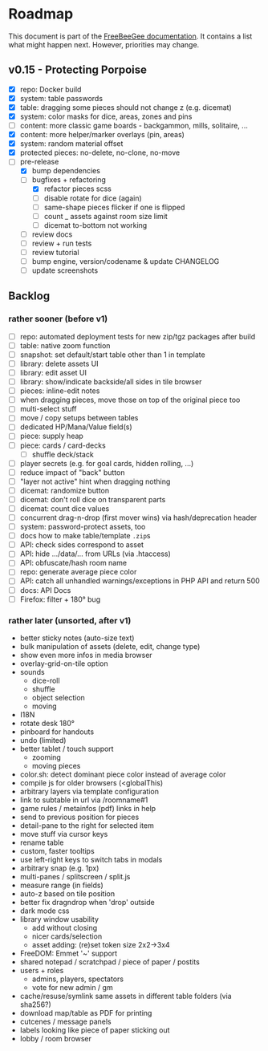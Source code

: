 # Roadmap

This document is part of the [FreeBeeGee documentation](DOCS.md). It contains a list what might happen next. However, priorities may change.

## v0.15 - Protecting Porpoise

* [X] repo: Docker build
* [X] system: table passwords
* [X] table: dragging some pieces should not change z (e.g. dicemat)
* [X] system: color masks for dice, areas, zones and pins
* [ ] content: more classic game boards - backgammon, mills, solitaire, ...
* [X] content: more helper/marker overlays (pin, areas)
* [X] system: random material offset
* [X] protected pieces: no-delete, no-clone, no-move
* [ ] pre-release
  * [X] bump dependencies
  * [ ] bugfixes + refactoring
    * [X] refactor pieces scss
    * [ ] disable rotate for dice (again)
    * [ ] same-shape pieces flicker if one is flipped
    * [ ] count _ assets against room size limit
    * [ ] dicemat to-bottom not working
  * [ ] review docs
  * [ ] review + run tests
  * [ ] review tutorial
  * [ ] bump engine, version/codename & update CHANGELOG
  * [ ] update screenshots

## Backlog

### rather sooner (before v1)

* [ ] repo: automated deployment tests for new zip/tgz packages after build
* [ ] table: native zoom function
* [ ] snapshot: set default/start table other than 1 in template
* [ ] library: delete assets UI
* [ ] library: edit asset UI
* [ ] library: show/indicate backside/all sides in tile browser
* [ ] pieces: inline-edit notes
* [ ] when dragging pieces, move those on top of the original piece too
* [ ] multi-select stuff
* [ ] move / copy setups between tables
* [ ] dedicated HP/Mana/Value field(s)
* [ ] piece: supply heap
* [ ] piece: cards / card-decks
  * [ ] shuffle deck/stack
* [ ] player secrets (e.g. for goal cards, hidden rolling, ...)
* [ ] reduce impact of "back" button
* [ ] "layer not active" hint when dragging nothing
* [ ] dicemat: randomize button
* [ ] dicemat: don't roll dice on transparent parts
* [ ] dicemat: count dice values
* [ ] concurrent drag-n-drop (first mover wins) via hash/deprecation header
* [ ] system: password-protect assets, too
* [ ] docs how to make table/template `.zip`s
* [ ] API: check sides correspond to asset
* [ ] API: hide .../data/... from URLs (via .htaccess)
* [ ] API: obfuscate/hash room name
* [ ] repo: generate average piece color
* [ ] API: catch all unhandled warnings/exceptions in PHP API and return 500
* [ ] docs: API Docs
* [ ] Firefox: filter + 180° bug

### rather later (unsorted, after v1)

* better sticky notes (auto-size text)
* bulk manipulation of assets (delete, edit, change type)
* show even more infos in media browser
* overlay-grid-on-tile option
* sounds
  * dice-roll
  * shuffle
  * object selection
  * moving
* I18N
* rotate desk 180°
* pinboard for handouts
* undo (limited)
* better tablet / touch support
  * zooming
  * moving pieces
* color.sh: detect dominant piece color instead of average color
* compile js for older browsers (<globalThis)
* arbitrary layers via template configuration
* link to subtable in url via /roomname#1
* game rules / metainfos (pdf) links in help
* send to previous position for pieces
* detail-pane to the right for selected item
* move stuff via cursor keys
* rename table
* custom, faster tooltips
* use left-right keys to switch tabs in modals
* arbitrary snap (e.g. 1px)
* multi-panes / splitscreen / split.js
* measure range (in fields)
* auto-z based on tile position
* better fix dragndrop when 'drop' outside
* dark mode css
* library window usability
  * add without closing
  * nicer cards/selection
  * asset adding: (re)set token size 2x2->3x4
* FreeDOM: Emmet '~' support
* shared notepad / scratchpad / piece of paper / postits
* users + roles
  * admins, players, spectators
  * vote for new admin / gm
* cache/resuse/symlink same assets in different table folders (via sha256?)
* download map/table as PDF for printing
* cutcenes / message panels
* labels looking like piece of paper sticking out
* lobby / room browser
